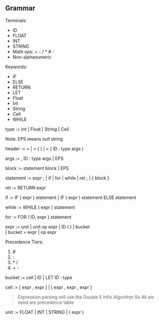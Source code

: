 


## Grammar



Terminals:
- ID
- FLOAT
- INT
- STRING
- Math ops: + - / * # :
- Non-alphanumeric

Keywords:
- IF
- ELSE
- RETURN
- LET
- Float
- Int
- String
- Cell
- WHILE

type := Int
      | Float
      | String
      | Cell

Note: EPS means null string

header := =
        | = ( )
        | = ( ID : type args )

args := , ID : type args
      | EPS


block := statement block
       | EPS

statement := expr ;
           | if
           | for
           | while
           | ret ;
           | { block }


ret := RETURN expr

if := IF ( expr ) statement
    | IF ( expr ) statement ELSE statement


while := WHILE ( expr ) statement

for := FOR ( ID, expr ) statement


expr := unit
      | unit op expr 
      | ID ( )
      | bucket        
      | bucket = expr
      | op expr


Precedence Tiers:
1. \# 
2. :
3. \* /
4. \+ \-


bucket := cell
        | ID
        | LET ID : type

cell := \[ expr , expr \]
      | \[ expr , expr , expr \]


> Expression parsing will use the Double E Infix Algorithm
So All we need are precedence table

unit := FLOAT
      | INT
      | STRING
      | ( expr )


